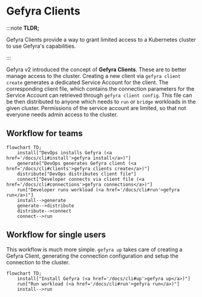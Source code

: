 # Gefyra Clients

:::note **TLDR;**

Gefyra Clients provide a way to grant limited access to a Kubernetes cluster to use Gefyra's capabilities.

::: 

Gefyra v2 introduced the concept of **Gefyra Clients**. These are to better manage access to the cluster.
Creating a new client via `gefyra client create` generates a dedicated Service Account for the client. The corresponding
client file, which contains the connection parameters for the Service Account can retrieved through `gefyra client config`.
This file can be then distributed to anyone which needs to `run` or `bridge` workloads in the given cluster.
Permissions of the service account are limited, so that not everyone needs admin access to the cluster.

## Workflow for teams

```mermaid
flowchart TD;
    install["DevOps installs Gefyra (<a href='/docs/cli#install'>gefyra install</a>)"]
    generate["DevOps generates Gefyra client (<a href='/docs/cli#clients'>gefyra clients create</a>)"]
    distribute["DevOps distributes client file"]
    connect["Developer connects via client file (<a href='/docs/cli#connections'>gefyra connections</a>)"]
    run["Developer runs workload (<a href='/docs/cli#run'>gefyra run</a>)"]
    install-->generate
    generate-->distribute
    distribute-->connect
    connect-->run
```


## Workflow for single users

This workflow is much more simple. `gefyra up` takes care of creating a Gefyra Client, generating the connection configuration
and setup the connection to the cluster.

```mermaid
flowchart TD;
    install["Install Gefyra (<a href='/docs/cli#up'>gefyra up</a>)"]
    run["Run workload (<a href='/docs/cli#run'>gefyra run</a>)"]
    install-->run
```